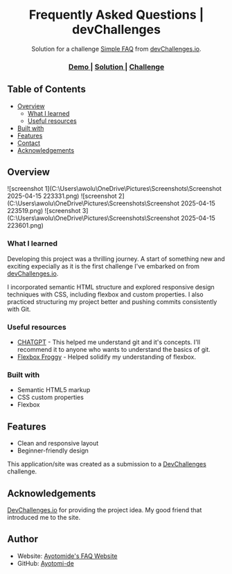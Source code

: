 <!-- Please update value in the {}  -->

<h1 align="center">Frequently Asked Questions | devChallenges</h1>

<div align="center">
   Solution for a challenge <a href="https://devchallenges.io/challenge/simple-faq-challenge" target="_blank">Simple FAQ</a> from <a href="http://devchallenges.io" target="_blank">devChallenges.io</a>.
</div>

<div align="center">
  <h3>
    <a href="https://github.com/Ayotomi-de/simple-FAQ">
      Demo
    </a>
    <span> | </span>
    <a href="https://ayotomi-de.github.io/simple-FAQ/">
      Solution
    </a>
    <span> | </span>
    <a href="https://devchallenges.io/challenge/simple-faq-challenge">
      Challenge
    </a>
  </h3>
</div>

<!-- TABLE OF CONTENTS -->

## Table of Contents

- [Overview](#overview)
  - [What I learned](#what-i-learned)
  - [Useful resources](#useful-resources)
- [Built with](#built-with)
- [Features](#features)
- [Contact](#contact)
- [Acknowledgements](#acknowledgements)

<!-- OVERVIEW -->

## Overview

![screenshot 1](C:\Users\awolu\OneDrive\Pictures\Screenshots\Screenshot 2025-04-15 223331.png)
![screenshot 2](C:\Users\awolu\OneDrive\Pictures\Screenshots\Screenshot 2025-04-15 223519.png)
![screenshot 3](C:\Users\awolu\OneDrive\Pictures\Screenshots\Screenshot 2025-04-15 223601.png)


### What I learned
Developing this project was a thrilling journey. A start of something new and exciting expecially as it is the first challenge I've embarked on from <a href="http://devchallenges.io" target="_blank">devChallenges.io</a>.

I incorporated semantic HTML structure and explored responsive design techniques with CSS, including flexbox and custom properties. I also practiced structuring my project better and pushing commits consistently with Git.


### Useful resources
- [CHATGPT](https://chatgpt.com/) - This helped me understand git and it's concepts. I'll recommend it to anyone who wants to understand the basics of git.
- [Flexbox Froggy](https://flexboxfroggy.com) - Helped solidify my understanding of flexbox.

### Built with
- Semantic HTML5 markup
- CSS custom properties
- Flexbox


## Features
- Clean and responsive layout
- Beginner-friendly design

This application/site was created as a submission to a [DevChallenges](https://devchallenges.io/challenges-dashboard) challenge.


## Acknowledgements
<a href="http://devchallenges.io" target="_blank">DevChallenges.io</a> for providing the project idea.
My good friend that introduced me to the site.


## Author
- Website: [Ayotomide's FAQ Website](https://ayotomi-de.github.io/simple-FAQ/)
- GitHub: [Ayotomi-de](https://github.com/Ayotomi-de/simple-FAQ)
